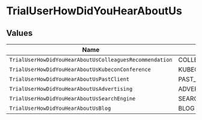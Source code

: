 # TrialUserHowDidYouHearAboutUs


## Values

| Name                                                    | Value                                                   |
| ------------------------------------------------------- | ------------------------------------------------------- |
| `TrialUserHowDidYouHearAboutUsColleaguesRecommendation` | COLLEAGUES_RECOMMENDATION                               |
| `TrialUserHowDidYouHearAboutUsKubeconConference`        | KUBECON_CONFERENCE                                      |
| `TrialUserHowDidYouHearAboutUsPastClient`               | PAST_CLIENT                                             |
| `TrialUserHowDidYouHearAboutUsAdvertising`              | ADVERTISING                                             |
| `TrialUserHowDidYouHearAboutUsSearchEngine`             | SEARCH_ENGINE                                           |
| `TrialUserHowDidYouHearAboutUsBlog`                     | BLOG                                                    |